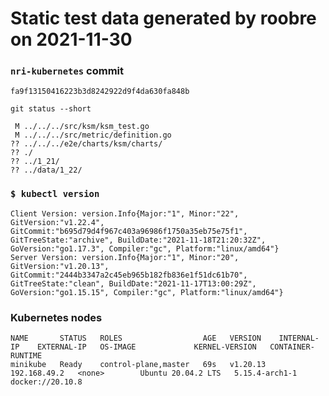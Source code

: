 # Static test data generated by roobre on 2021-11-30

### `nri-kubernetes` commit
```
fa9f13150416223b3d8242922d9f4da630fa848b
```

`git status --short`

```
 M ../../../src/ksm/ksm_test.go
 M ../../../src/metric/definition.go
?? ../../../e2e/charts/ksm/charts/
?? ./
?? ../1_21/
?? ../data/1_22/
```

### `$ kubectl version`
```
Client Version: version.Info{Major:"1", Minor:"22", GitVersion:"v1.22.4", GitCommit:"b695d79d4f967c403a96986f1750a35eb75e75f1", GitTreeState:"archive", BuildDate:"2021-11-18T21:20:32Z", GoVersion:"go1.17.3", Compiler:"gc", Platform:"linux/amd64"}
Server Version: version.Info{Major:"1", Minor:"20", GitVersion:"v1.20.13", GitCommit:"2444b3347a2c45eb965b182fb836e1f51dc61b70", GitTreeState:"clean", BuildDate:"2021-11-17T13:00:29Z", GoVersion:"go1.15.15", Compiler:"gc", Platform:"linux/amd64"}
```

### Kubernetes nodes
```
NAME       STATUS   ROLES                  AGE   VERSION    INTERNAL-IP    EXTERNAL-IP   OS-IMAGE             KERNEL-VERSION   CONTAINER-RUNTIME
minikube   Ready    control-plane,master   69s   v1.20.13   192.168.49.2   <none>        Ubuntu 20.04.2 LTS   5.15.4-arch1-1   docker://20.10.8
```
